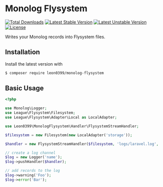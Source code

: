# Monolog Flysystem 

[![Total Downloads](https://poser.pugx.org/leon0399/monolog-flysystem/downloads)](https://packagist.org/packages/leon0399/monolog-flysystem)
[![Latest Stable Version](https://poser.pugx.org/leon0399/monolog-flysystem/v/stable)](https://packagist.org/packages/leon0399/monolog-flysystem)
[![Latest Unstable Version](https://poser.pugx.org/leon0399/monolog-flysystem/v/unstable)](https://packagist.org/packages/leon0399/monolog-flysystem)
[![License](https://poser.pugx.org/leon0399/monolog-flysystem/license)](https://packagist.org/packages/leon0399/monolog-flysystem)

Writes your Monolog records into Flysystem files.

## Installation

Install the latest version with

```bash
$ composer require leon0399/monolog-flysystem
```

## Basic Usage

```php
<?php

use Monolog\Logger;
use League\Flysystem\Filesystem;
use League\Flysystem\Adapter\Local as LocalAdapter;

use Leon0399\MonologFlysystem\Handler\FlysystemStreamHandler;

$filesystem = new Filesystem(new LocalAdapter('storage'));

$handler = new FlysystemStreamHandler($filesystem, 'logs/laravel.log', Logger::WARNING);

// create a log channel
$log = new Logger('name');
$log->pushHandler($handler);

// add records to the log
$log->warning('Foo');
$log->error('Bar');
```